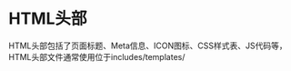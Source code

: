 # HTML头部

HTML头部包括了页面标题、Meta信息、ICON图标、CSS样式表、JS代码等，HTML头部文件通常使用位于includes/templates/<template>/common/html_header.php或includes/templates/template_default/common/html_header.php文件。

HTML头部初始化的顺序如下：

1. 首先加载Meta内容控制文件includes/modules/meta_tags.php，此文件控制如何定义不同页面的标题和Meta常量。

2. 显示Title、Meta内容（包括keywords和description）

3. 根据后台设置确定是否屏蔽搜索引擎收录

```php
<?php if (defined('ROBOTS_PAGES_TO_SKIP') && in_array($current_page_base,explode(",",constant('ROBOTS_PAGES_TO_SKIP'))) || $current_page_base=='down_for_maintenance' || $robotsNoIndex === true) { ?>
<meta name="robots" content="noindex, nofollow" />
<?php } ?>
```

ROBOTS_PAGES_TO_SKIP常量在meta_tags.php里定义，它控制了哪些页面需要加入上述的屏蔽搜索引擎收录的代码。

4. 显示收藏及显示用ICON图标

图标地址由常量FAVICON定义，同样在meta_tags.php里控制。

5. 显示标准地址

是否显示标准地址是由初始脚本init_canonical.php控制的。

6. 加载CSS样式表文件

在zencart中CSS样式表是有区分的，是否加载CSS样式表取决于样式表的文件名。

CSS样式表文件通常放置在includes/templates/<template>/css/或includes/templates/template_default/css/目录下。

| 文件名格式 | 说明 | 示例 |
|---|---|---|
| style***.css | 全局模板 | stylesheet.css |
| <language>_stylesheet.css | 语言相关 | en_stylesheet.css |
| <page>.css | 访问页面相关 | shoppingcart.css |
| <language>_<page>.css | 语言和页面相关 | en_account.css |
| c_<cPath>.css | 分类路径相关 | c_123.css |
| <language>_c_<cPath>.css | 语言和分类路径 | en_c_123.css |
| m_<manufacture_id>.css | 供应商相关 | m_88.css |
| <language>_m_<manufacture_id>.css | 语言和供应商 | en_m_88.css |
| p_<product_id>.css | 产品相关 | p_100.css |
| <language>_p_<product_id>.css | 语言和产品相关 | en_p_100.css |

7. 用于打印的CSS样式

当打印页面时，使用的CSS样式，要求文件名格式为print***.css。

8. 加载全局JS代码文件

全局JS代码放置在includes/templates/<template>/jscript/或includes/templates/template_default/jscript/目录下，全局JS代码会在所有页面加载。文件名格式为：jscript_***.js

9. 加载页面JS代码

页面JS代码仅针对当前页面使用，放置在includes/modules/<page>/jscript/目录下，文件名格式为：jscript_***.js

10. 加载全局JS的PHP文件

此文件用于在PHP程序中合成JS代码，通常用于动态JS代码的实现，文件放置位置的与全局JS代码文件相同，文件名格式为jscript_***.php。

11. 加载页面JS的PHP文件

用于针对某个页面的动态JS代码，与页面JS代码文件放置在同一目录下，文件名格式为jscript_***.php。
